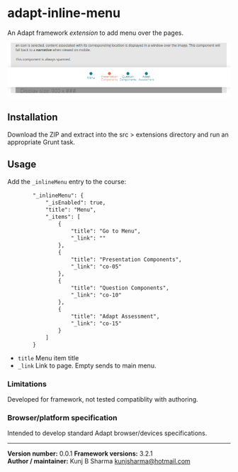 # adapt-inline-menu  
    
An Adapt framework *extension* to add menu over the pages.

<img src="assets/adapt-inline-menu.png" alt="Inline menu">

## Installation

Download the ZIP and extract into the src > extensions directory and run an appropriate Grunt task.

## Usage

Add the `_inlineMenu` entry to the course:

```
        "_inlineMenu": {
        	"_isEnabled": true,
        	"title": "Menu",
        	"_items": [
	            {
	                "title": "Go to Menu",
	                "_link": ""
	            },
	            {
	                "title": "Presentation Components",
	                "_link": "co-05"
	            },
	            {
	                "title": "Question Components",
	                "_link": "co-10"
	            },
	            {
	                "title": "Adapt Assessment",
	                "_link": "co-15"
	            }
	        ]
	    }
```

* `title` Menu item title
* `_link` Link to page. Empty sends to main menu.


### Limitations

Developed for framework, not tested compatiblity with authoring.

### Browser/platform specification

Intended to develop standard Adapt browser/devices specifications.

----------------------------
**Version number:**  0.0.1 
**Framework versions:** 3.2.1      
**Author / maintainer:** Kunj B Sharma <kunjsharma@hotmail.com>     
